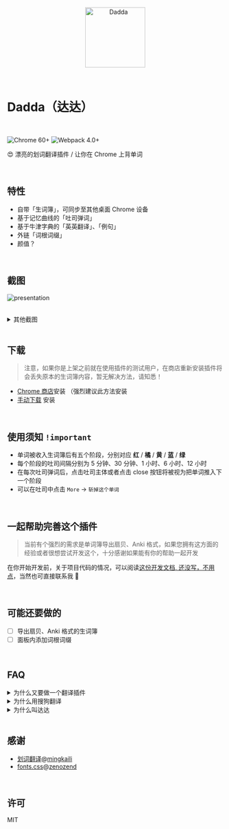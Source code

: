 <br>
<p align="center">
  <img width="140px" src="https://cdn.rawgit.com/waynecz/translate-and-remember-it-crx/492375e0/src/logo.png" alt="Dadda" />
</p>
<br>

# Dadda（达达）

<br>

![Chrome 60+](https://img.shields.io/badge/chrome-60%2B-blue.svg?style=for-the-badge)
![Webpack 4.0+](https://img.shields.io/badge/webpack-4-brightgreen.svg?style=for-the-badge)

😍 漂亮的划词翻译插件 / 让你在 Chrome 上背单词

<br>

## 特性

* 自带「生词簿」，可同步至其他桌面 Chrome 设备
* 基于记忆曲线的「吐司弹词」
* 基于牛津字典的「英英翻译」、「例句」
* 外链「词根词缀」
* 颜值？

<br>

## 截图

![presentation](https://raw.githack.com/waynecz/dadda-translate-crx/master/src/assets/presentation.gif)

<br>

<details><summary>其他截图</summary><br>
<img width="100%" src="https://raw.githack.com/waynecz/dadda-translate-crx/master/src/assets/vocabulary.jpg" alt="生词簿" />
<br>
<img width="100%" src="https://raw.githack.com/waynecz/dadda-translate-crx/master/src/assets/toast.jpg" alt="吐司" />
<br>
</details>

<br>

## 下载

> 注意，如果你是上架之前就在使用插件的测试用户，在商店重新安装插件将会丢失原本的生词簿内容，暂无解决方法，请知悉！

* [Chrome 商店](https://chrome.google.com/webstore/detail/%E8%BE%BE%E8%BE%BE%E5%88%92%E8%AF%8D%E7%BF%BB%E8%AF%91/cajhcjfcodjoalmhjekljnfkgjlkeajl)安装 （强烈建议此方法安装
* [手动下载](https://github.com/waynecz/dadda-translate-crx/releases) 安装

<br>

## 使用须知 `!important`

* 单词被收入生词簿后有五个阶段，分别对应 <b color="red">红</b> / <b color="orange">橘</b> / <b color="yellow">黄</b> / <b color="blue">蓝</b> / <b color="limegreen">绿</b>
* 每个阶段的吐司间隔分别为 5 分钟、30 分钟、1 小时、6 小时、12 小时
* 在每次吐司弹词后，点击吐司主体或者点击 close 按钮将被视为把单词推入下一个阶段
* 可以在吐司中点击 `More` -> `斩掉这个单词`

<br>

## 一起帮助完善这个插件

> 当前有个强烈的需求是单词簿导出扇贝、Anki 格式，如果您拥有这方面的经验或者很想尝试开发这个，十分感谢如果能有你的帮助一起开发

在你开始开发前，关于项目代码的情况，可以阅读[这份开发文档, 还没写，不用点](https://github.com/waynecz/dadda-translate-crx/blob/master/DEV.md)，当然也可直接联系我 🤪

<br>

## 可能还要做的

* [ ] 导出扇贝、Anki 格式的生词簿
* [ ] 面板内添加词根词缀

<br>

## FAQ

<details><summary>为什么又要做一个翻译插件</summary><br>
最近在学英语，发现在网页上阅读英语文章时看到生词光翻译个中文总是远远达不到学会这个单词的目的，经常第二次看到就忘了，第一是缺少英英翻译，第二是缺少主动回溯的手段（生词本），查看了下市面上的插件，并没有特别适合自己的，所以就做了这个插件
<br>
<br>
</details>

<details><summary>为什么用搜狗翻译</summary><br>
针对长句翻译，搜狗还是有点东西的，可以看 V友的讨论 <a href="https://www.v2ex.com/t/430327">各位，我觉得搜狗翻译成精了</a>
<br>
<br>
</details>

<details><summary>为什么叫达达</summary><br>
达达是我主子，血统纯正的 <a href="https://baike.baidu.com/item/%E7%8B%B8%E8%8A%B1%E7%8C%AB/987844?fromtitle=%E4%B8%AD%E5%9B%BD%E7%8B%B8%E8%8A%B1%E7%8C%AB&fromid=4535437" target="_blank">Chines Li Hua</a>，放张照片，凡人们
<br>
<img width="100%" src="https://raw.githack.com/waynecz/dadda-translate-crx/master/src/assets/dadda.jpg" alt="Dadda" />
<br>
</details>

<br>

## 感谢

* [划词翻译](https://github.com/Selection-Translator/crx-selection-translate)@[mingkaili](https://github.com/lmk123)
* [fonts.css](https://github.com/zenozeng/fonts.css)@[zenozend](https://github.com/zenozeng)

<br>

## 许可

MIT
